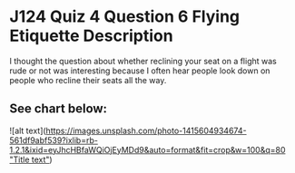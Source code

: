 # J124 Quiz 4 Question 6 Flying Etiquette Description

I thought the question about whether reclining your seat on a flight was rude or not was interesting because I often hear people look down on people who recline their seats all the way. 

## See chart below:

![alt text]([https://images.unsplash.com/photo-1415604934674-561df9abf539?ixlib=rb-1.2.1&ixid=eyJhcHBfaWQiOjEyMDd9&auto=format&fit=crop&w=100&q=80 "Title text"](https://github.com/mlam-27/quiz4-6/blob/e4205ea97f77c7ad9ec3d7686f72bf9f6e7c958e/flight%20etiquette%20quiz%204.png))
